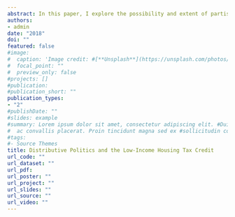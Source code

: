 ```yaml
---
abstract: In this paper, I explore the possibility and extent of partisan targeting in the administration of the Low-Income Housing Tax Credit (LIHTC) program. State agencies have discretion over the distribution of LIHTC’s, and state governors have varying degrees of influence over the allocating agencies. If agencies are partisan or deferent to the governor, LIHTC’s may be allocated to match the governor’s political interests if the credits are politically salient. I assemble a county-year panel dataset from HUD’s LIHTC database, Census demographic data, and CQ election returns data and test the extent to which LIHTC’s are allocated to counties based on local partisanship and state governing party using difference-in-differences and regression discontinuity designs. I find that governors of both major parties do not allocate significantly more or less LIHTC’s or LIHTC funds to counties that vote with their party relative to those that don’t, and I find no significant evidence of differential allocation to “swingier” counties.
authors:
- admin
date: "2018"
doi: ""
featured: false
#image:
#  caption: 'Image credit: #[**Unsplash**](https://unsplash.com/photos/jdD8gXaTZsc)'
#  focal_point: ""
#  preview_only: false
#projects: []
#publication: 
#publication_short: ""
publication_types:
- "2"
#publishDate: ""
#slides: example
#summary: Lorem ipsum dolor sit amet, consectetur adipiscing elit. #Duis posuere tellus
#  ac convallis placerat. Proin tincidunt magna sed ex #sollicitudin condimentum.
#tags:
#- Source Themes
title: Distributive Politics and the Low-Income Housing Tax Credit
url_code: ""
url_dataset: ""
url_pdf: 
url_poster: ""
url_project: ""
url_slides: ""
url_source: ""
url_video: ""
---
```


